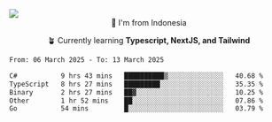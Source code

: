 
<img align = "center" src="https://readme-typing-svg.herokuapp.com?font=Fira+Code&size=25&pause=1000&color=00F713&center=true&vCenter=true&random=false&width=850&height=70&lines=Hi+There+%F0%9F%91%8B%2C+Im+Julian+Caesar;"/>
<br>

<div align = "center">
  📌 I'm from Indonesia
  
  🪴 Currently learning **Typescript, NextJS, and Tailwind**
</div>

<!--START_SECTION:waka-->

```txt
From: 06 March 2025 - To: 13 March 2025

C#           9 hrs 43 mins   ██████████▒░░░░░░░░░░░░░░   40.68 %
TypeScript   8 hrs 27 mins   █████████░░░░░░░░░░░░░░░░   35.35 %
Binary       2 hrs 27 mins   ██▓░░░░░░░░░░░░░░░░░░░░░░   10.25 %
Other        1 hr 52 mins    ██░░░░░░░░░░░░░░░░░░░░░░░   07.86 %
Go           54 mins         █░░░░░░░░░░░░░░░░░░░░░░░░   03.79 %
```

<!--END_SECTION:waka-->
